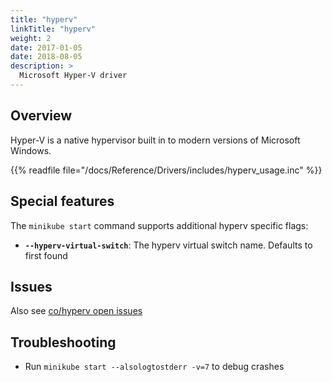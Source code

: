 ```yaml
---
title: "hyperv"
linkTitle: "hyperv"
weight: 2
date: 2017-01-05
date: 2018-08-05
description: >
  Microsoft Hyper-V driver
---
```

## Overview

Hyper-V is a native hypervisor built in to modern versions of Microsoft Windows.

{{% readfile file="/docs/Reference/Drivers/includes/hyperv_usage.inc" %}}

## Special features

The `minikube start` command supports additional hyperv specific flags:

* **`--hyperv-virtual-switch`**: The hyperv virtual switch name. Defaults to first found

## Issues

Also see [co/hyperv open issues](https://github.com/kubernetes/minikube/labels/co%2Fhyperv)

## Troubleshooting

* Run `minikube start --alsologtostderr -v=7` to debug crashes
